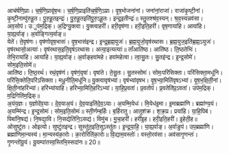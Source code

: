 

  
आच॑र्षणि॒प्राः। च॒र्ष॒णि॒प्रावृ॑ष॒भः। च॒र्ष॒णि॒प्राइति॑च॒र्ष॒णि॒ऽप्राः। वृ॒ष॒भोजना॑नां। जना॑नां॒राजा॑। राजा॑कृ॒ष्टी॒नां। कृ॒ष्टी॒नाम्पु॑रुहू॒त। पु॒रु॒हू॒तइन्द्रः॑। पु॒रु॒हू॒तइति॑पु॒रु॒ऽहू॒तः। इन्द्र॒इतीन्द्रः॑॥ स्तु॒तश्श्र॑व॒स्यन्। श्र॒व॒स्यन्नव॑सा। अव॒सोप॑। उुप॑म॒द्रिक्। अ॒द्रिग्यु॒क्त्वा। यु॒क्त्वाहरी॑। हरी॒वृष॑णा। हरी॒इति॒हरी॑। वृष॒णाया॑हि। आया॑हि। या॒ह्य॒र्वाङ्। अ॒र्वाङ्गित्य॒र्वाङ्॥  
येते॑। ते॒वृष॑णः। वृष॑णोवृष॒भासः॑। वृ॒ष॒भास॑इन्द्र। इ॒न्द्र॒ब्र॒ह्म॒युजः॑। ब्र॒ह्म॒युजो॒वृष॑रथासः। ब्र॒ह्म॒युज॒इति॑ब्र॒ह्म॒ऽयुजः॑। वृष॑रथासो॒अत्याः॑। वृष॑रथास॒इति॒वृष॑ऽरथासः। अत्या॒इत्यत्याः॑॥ ताँआति॑ष्ठ। आति॑ष्ठ। ति॒ष्ठतेभिः॑। तेभि॒राया॑हि। आया॑हि। या॒ह्य॒र्वाङ्। अ॒र्वाङ्हवा॑महे। हवा॑महेत्वा। त्वा॒सु॒तः। सु॒तइ॑न्द्र। इ॒न्द्र॒सोमे॑। सोम॒इति॒सोमे॑॥  
आति॑ष्ठ। ति॒ष्ठ॒रथं॑। रथं॒वृष॑णं। वृष॑णं॒वृषा॑। वृषा॑ते। ते॒सु॒तः। सु॒तस्सोमः॑। सोमः॒परि॑सिक्ता। परि॑सिक्ता॒मधू॑नि। परि॑सि॒क्तेति॒परि॑ऽसिक्ता। मधू॒नीति॒मधू॑नि॥ यु॒क्त्वावृष॑भ्यां। वृष॑भ्यांवृषभ। वृ॒ष॒भ्या॒मिति॑वृषऽभ्यां। वृ॒ष॒भ॒क्षि॒ती॒नां। क्षि॒ती॒नांहरि॑भ्यां। हरि॑भ्यांयाहि। हरि॑भ्या॒मिति॒हरि॑ऽभ्यां। या॒हि॒प्र॒वता॑। प्र॒वतोप॑। प्र॒वतेति॑प्र॒ऽवता॑। उप॑म॒द्रिक्। म॒द्रिगिति॑म॒द्रिक्॥  
अ॒यंय॒ज्ञः। य॒ज्ञोदे॑व॒याः। दे॒व॒याअ॒यं। दे॒व॒याइति॑दे॒व॒ऽयाः। अ॒यम्मि॒येधः॑। मि॒येध॑इ॒मा। इ॒माब्रह्मा॑णि। ब्रह्मा॑ण्य॒यं। अ॒यम्मि॑न्द्र। इ॒न्द्र॒सोमः॑। सोम॒इति॒सोमः॑॥ स्ती॒र्णम्ब॒र्हिः। ब॒र्हिरातु। आतुश॑क्र। श॒क्र॒प्र। प्रया॑हि। या॒हि॒पिब॑। पिबा॑नि॒षद्य॑। नि॒षद्या॒वि। नि॒सद्येति॑नि॒ऽसद्य॑। विमु॑च। मु॒चा॒हरी॑। हरी॑इ॒ह। हरी॒इति॒हरी॑। इ॒हेती॒ह॥  
ओसुष्टु॑तः। ओइत्यो। सुष्टु॑तइन्द्र। सुस्तु॑त॒इति॒सुऽस्तु॑तः। इ॒न्द्र॒या॒हि॒। या॒ह्य॒र्वाङ्। अ॒र्वाङुप॑। उप॒ब्रह्मा॑णि। ब्रह्मा॑णिमा॒न्यस्य॑। मा॒न्यस्य॑का॒रोः। का॒रोरिति॑का॒रोः॥ वि॒द्याम॒वस्तोः॑। वस्तो॒रव॑सा। अव॑सागृ॒णन्तः॑। गृ॒णन्तो॑यू॒यं। यू॒यम्पा॑तस्व॒स्तिभि॒स्सदा॑नः॥ 20॥  

